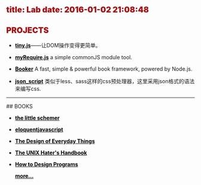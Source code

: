 title: Lab
date: 2016-01-02 21:08:48
---
<style>h2{font-weight: 900!important;color:rgb(162,21,24)!important;}a{color:#000;font-weight: bold;}a:hover{color:rgb(162,21,24)!important;}</style>
## PROJECTS

* [tiny.js](https://github.com/xiaofuzi/tiny.js)——让DOM操作变得更简单。
* [myRequire.js](https://github.com/xiaofuzi/commonJS)
	a simple commonJS module tool.

* [Booker](https://github.com/xiaofuzi/booker)
	A fast, simple & powerful book framework, powered by Node.js.
	

* [json_script](https://github.com/xiaofuzi/json_script)
	类似于less、sass这样的css预处理器，这里采用json格式的语法来编写css.
	
<hr>
## BOOKS

* [the little schemer](http://www.ccs.neu.edu/home/matthias/BTLS/)
* [eloquentjavascript](http://eloquentjavascript.net/)
* [The Design of Everyday Things](http://book.douban.com/subject/1365318/)
* [The UNIX Hater's Handbook](http://book.douban.com/subject/1872221/)
* [How to Design Programs](http://www.htdp.org/)

  [more...](http://book.douban.com/people/xiaofuzhi/)